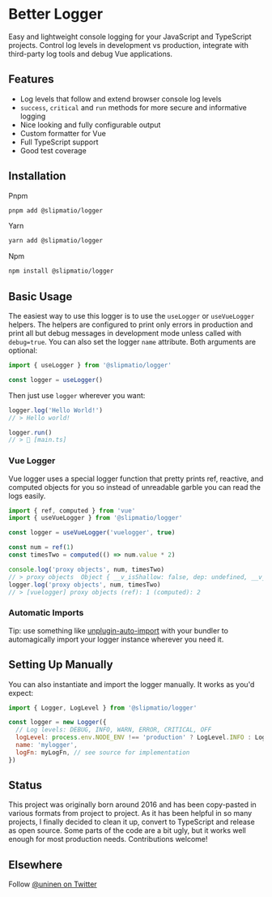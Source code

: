 # Better Logger

Easy and lightweight console logging for your JavaScript and TypeScript projects. Control log levels in development vs production, integrate with third-party log tools and debug Vue applications.

## Features

- Log levels that follow and extend browser console log levels
- `success`, `critical` and `run` methods for more secure and informative logging
- Nice looking and fully configurable output
- Custom formatter for Vue
- Full TypeScript support
- Good test coverage

## Installation

Pnpm

```sh
pnpm add @slipmatio/logger
```

Yarn

```sh
yarn add @slipmatio/logger
```

Npm

```sh
npm install @slipmatio/logger
```

## Basic Usage

The easiest way to use this logger is to use the `useLogger` or `useVueLogger` helpers. The helpers are configured to print only errors in production and print all but debug messages in development mode unless called with `debug=true`. You can also set the logger `name` attribute. Both arguments are optional:

```js
import { useLogger } from '@slipmatio/logger'

const logger = useLogger()
```

Then just use `logger` wherever you want:

```js
logger.log('Hello World!')
// > Hello world!

logger.run()
// > 🚀 [main.ts]
```

### Vue Logger

Vue logger uses a special logger function that pretty prints ref, reactive, and computed objects for you so instead of unreadable garble you can read the logs easily.

```js
import { ref, computed } from 'vue'
import { useVueLogger } from '@slipmatio/logger'

const logger = useVueLogger('vuelogger', true)

const num = ref(1)
const timesTwo = computed(() => num.value * 2)

console.log('proxy objects', num, timesTwo)
// > proxy objects  Object { __v_isShallow: false, dep: undefined, __v_isRef: true, _rawValue: 1, _value: 1 } Object { _setter: setter(), dep: undefined, __v_isRef: true, __v_isReadonly: true, _dirty: true, effect: {…}, _cacheable: true }
logger.log('proxy objects', num, timesTwo)
// > [vuelogger] proxy objects (ref): 1 (computed): 2
```

### Automatic Imports

Tip: use something like [unplugin-auto-import](https://github.com/antfu/unplugin-auto-import) with your bundler to automagically import your logger instance wherever you need it.

## Setting Up Manually

You can also instantiate and import the logger manually. It works as you'd expect:

```js
import { Logger, LogLevel } from '@slipmatio/logger'

const logger = new Logger({
  // Log levels: DEBUG, INFO, WARN, ERROR, CRITICAL, OFF
  logLevel: process.env.NODE_ENV !== 'production' ? LogLevel.INFO : LogLevel.ERROR,
  name: 'mylogger',
  logFn: myLogFn, // see source for implementation
})
```

## Status

This project was originally born around 2016 and has been copy-pasted in various formats from project to project. As it has been helpful in so many projects, I finally decided to clean it up, convert to TypeScript and release as open source. Some parts of the code are a bit ugly, but it works well enough for most production needs. Contributions welcome!

## Elsewhere

Follow [@uninen on Twitter](https://twitter.com/uninen)
